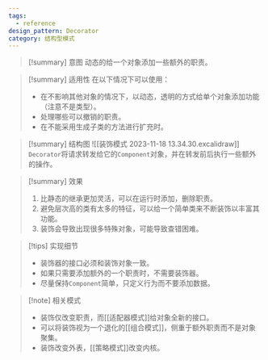 ```yaml
---
tags:
  - reference
design_pattern: Decorator
category: 结构型模式
---
```

> [!summary] 意图
> 动态的给一个对象添加一些额外的职责。

> [!summary] 适用性
> 在以下情况下可以使用：
> - 在不影响其他对象的情况下，以动态，透明的方式给单个对象添加功能（注意不是类型）。
> - 处理哪些可以撤销的职责。
> - 在不能采用生成子类的方法进行扩充时。

> [!summary] 结构图
> ![[装饰模式 2023-11-18 13.34.30.excalidraw]]
> `Decorator`将请求转发给它的`Component`对象，并在转发前后执行一些额外的操作。

> [!summary] 效果
> 1. 比静态的继承更加灵活，可以在运行时添加，删除职责。
> 2. 避免层次高的类有太多的特征，可以给一个简单类来不断装饰以丰富其功能。
> 3. 装饰会导致出现很多特殊对象，可能导致查错困难。

> [!tips] 实现细节
> - 装饰器的接口必须和装饰对象一致。
> - 如果只需要添加额外的一个职责时，不需要装饰器。
> - 尽量保持`Component`简单，只定义行为而不要添加数据。

> [!note] 相关模式
> - 装饰仅改变职责，而[[适配器模式]]给对象全新的接口。
> - 可以将装饰视为一个退化的[[组合模式]]，侧重于额外职责而不是对象聚集。
> - 装饰改变外表，[[策略模式]]改变内核。